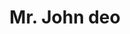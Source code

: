 ---
title: "Mr. John deo"
draft: false
description : "Lorem ipsum dolor sit amet, consectetur adipisicing elit, sed do eiusmod tempor incididunt ut."
image: "images/resource-3.png"
course: "Head Of Centers"
category: "admin1"
designation: "CO-FOUNDER & CEO"
id: "member6"
order: 6
type: "team"
---